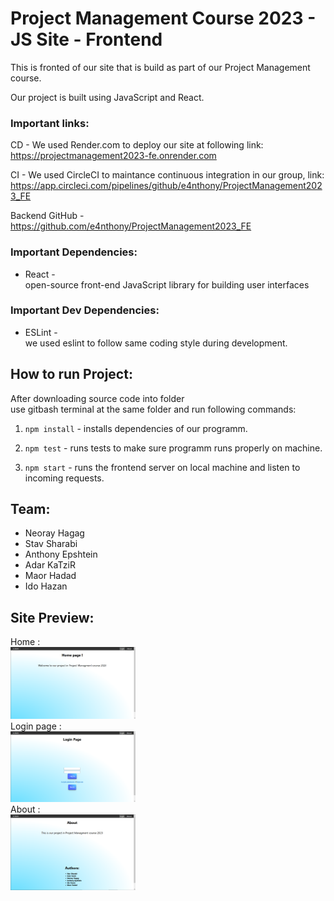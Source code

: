 # Project Management Course 2023 - JS Site - Frontend

This is fronted of our site that is build as part of our Project Management course. 

Our project is built using JavaScript and React.

### Important links:

CD - We used Render.com to deploy our site at following link:\
https://projectmanagement2023-fe.onrender.com

CI - We used CircleCI to maintance
continuous integration in our group, link:\
https://app.circleci.com/pipelines/github/e4nthony/ProjectManagement2023_FE

Backend GitHub - 
https://github.com/e4nthony/ProjectManagement2023_FE

### Important Dependencies:

- React - \
open-source front-end JavaScript library for building user interfaces

### Important Dev Dependencies:

- ESLint - \
we used eslint to follow same coding style during development.

## How to run Project:

After downloading source code into folder\
use gitbash terminal at the same folder and run following commands: 

1. `npm install` - installs dependencies of our programm.

2. `npm test` - runs tests to make sure programm runs properly on machine. 

3. `npm start` - runs the frontend server on local machine and listen to incoming requests.

## Team:
- Neoray Hagag
- Stav Sharabi
- Anthony Epshtein
- Adar KaTziR
- Maor Hadad
- Ido Hazan



## Site Preview:

Home :\
<img src="/preview/home.png" width="200">\
Login page :\
<img src="/preview/login_page.png" width="200">\
About :\
<img src="/preview/about.png" width="200">

<!-- sprint1 -->